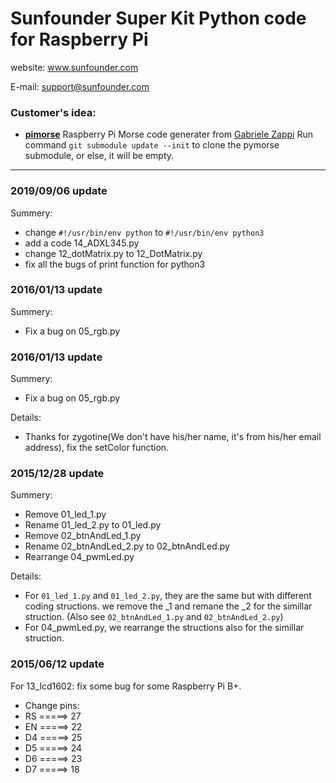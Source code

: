 # Sunfounder Super Kit Python code for Raspberry Pi

website:
	www.sunfounder.com

E-mail:
	support@sunfounder.com

### Customer's idea:
 - [**pimorse**](https://github.com/gabolander/pimorse) Raspberry Pi Morse code generater from [Gabriele Zappi](https://github.com/gabolander) Run command `git submodule update --init` to clone the pymorse submodule, or else, it will be empty.

----------
### 2019/09/06 update
Summery:

- change `#!/usr/bin/env python` to `#!/usr/bin/env python3`
- add a code 14_ADXL345.py
- change 12_dotMatrix.py to 12_DotMatrix.py
- fix all the bugs of print function for python3

### 2016/01/13 update
Summery:

- Fix a bug on 05_rgb.py
### 2016/01/13 update
Summery:

- Fix a bug on 05_rgb.py

Details:
- Thanks for zygotine(We don't have his/her name, it's from his/her email address), fix the setColor function.


### 2015/12/28 update
Summery:

- Remove 01_led_1.py
- Rename 01_led_2.py to 01_led.py
- Remove 02_btnAndLed_1.py
- Rename 02_btnAndLed_2.py to 02_btnAndLed.py
- Rearrange 04_pwmLed.py

Details:
- For `01_led_1.py` and `01_led_2.py`, they are the same but with different coding structions. we remove the _1 and remane the _2 for the simillar struction. (Also see `02_btnAndLed_1.py` and `02_btnAndLed_2.py`)
- For 04_pwmLed.py, we rearrange the structions also for the simillar struction.

### 2015/06/12 update
For 13_lcd1602: fix some bug for some Raspberry Pi B+.
- Change pins:
 - RS =====> 27
 - EN =====> 22
 - D4 =====> 25
 - D5 =====> 24
 - D6 =====> 23
 - D7 =====> 18

